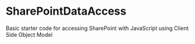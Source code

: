 # SharePointDataAccess
Basic starter code for accessing SharePoint with JavaScript using Client Side Object Model
